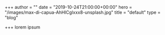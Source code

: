 +++
author = ""
date = "2019-10-24T21:00:00+00:00"
hero = "/images/max-di-capua-AhHICglxxx8-unsplash.jpg"
title = "default"
type = "blog"

+++
lorem ipsum